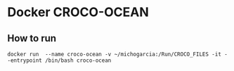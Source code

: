 # Docker CROCO-OCEAN

## How to run

```
docker run  --name croco-ocean -v ~/michogarcia:/Run/CROCO_FILES -it --entrypoint /bin/bash croco-ocean
```
